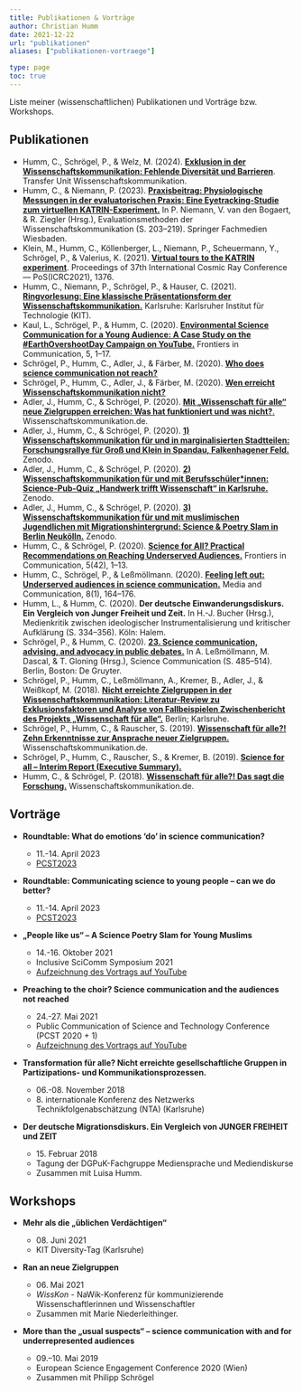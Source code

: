 ```yaml
---
title: Publikationen & Vorträge
author: Christian Humm
date: 2021-12-22
url: "publikationen"
aliases: ["publikationen-vortraege"]

type: page
toc: true
---
```


Liste meiner (wissenschaftlichen) Publikationen und Vorträge bzw. Workshops.

## Publikationen
- Humm, C., Schrögel, P., & Welz, M. (2024). [**Exklusion in der Wissenschaftskommunikation: Fehlende Diversität und Barrieren**](https://transferunit.de/thema/exklusion-in-der-wissenschaftskommunikation-fehlende-diversitaet-und-barrieren/). Transfer Unit Wissenschaftskommunikation.
- Humm, C., & Niemann, P. (2023). [**Praxisbeitrag: Physiologische Messungen in der evaluatorischen Praxis: Eine Eyetracking-Studie zum virtuellen KATRIN-Experiment.**](https://doi.org/10.1007/978-3-658-39582-7_13) In P. Niemann, V. van den Bogaert, & R. Ziegler (Hrsg.), Evaluationsmethoden der Wissenschaftskommunikation (S. 203–219). Springer Fachmedien Wiesbaden.
- Klein, M., Humm, C., Köllenberger, L., Niemann, P., Scheuermann, Y., Schrögel, P., & Valerius, K. (2021). [**Virtual tours to the KATRIN experiment**](https://doi.org/10.22323/1.395.1376). Proceedings of 37th International Cosmic Ray Conference — PoS(ICRC2021), 1376. 
- Humm, C., Niemann, P., Schrögel, P., & Hauser, C. (2021). [**Ringvorlesung: Eine klassische Präsentationsform der Wissenschaftskommunikation.**](https://doi.org/10.5445/IR/1000132256) Karlsruhe: Karlsruher Institut für Technologie (KIT).
- Kaul, L., Schrögel, P., & Humm, C. (2020). [**Environmental Science Communication for a Young Audience: A Case Study on the #EarthOvershootDay Campaign on YouTube.**](https://doi.org/10.3389/fcomm.2020.601177) Frontiers in Communication, 5, 1–17.
- Schrögel, P., Humm, C., Adler, J., & Färber, M. (2020). [**Who does science communication not reach?**](https://doi.org/10.5281/ZENODO.4173029)
- Schrögel, P., Humm, C., Adler, J., & Färber, M. (2020). [**Wen erreicht Wissenschaftskommunikation nicht?**](https://doi.org/10.5281/ZENODO.3937516)
- Adler, J., Humm, C., & Schrögel, P. (2020). [**Mit „Wissenschaft für alle“ neue Zielgruppen erreichen: Was hat funktioniert und was nicht?**.](https://www.wissenschaftskommunikation.de/mit-wissenschaft-fuer-alle-neue-zielgruppen-erreichen-was-hat-funktioniert-und-was-nicht-41657/) Wissenschaftskommunikation.de.
- Adler, J., Humm, C., & Schrögel, P. (2020). [**1) Wissenschaftskommunikation für und in marginalisierten Stadtteilen: Forschungsrallye für Groß und Klein in Spandau, Falkenhagener Feld.**](https://doi.org/10.5281/ZENODO.3988200) Zenodo.
- Adler, J., Humm, C., & Schrögel, P. (2020). [**2) Wissenschaftskommunikation für und mit Berufsschüler*innen: Science-Pub-Quiz „Handwerk trifft Wissenschaft“ in Karlsruhe.**](https://doi.org/10.5281/ZENODO.3988236) Zenodo.
- Adler, J., Humm, C., & Schrögel, P. (2020). [**3) Wissenschaftskommunikation für und mit muslimischen Jugendlichen mit Migrationshintergrund: Science &amp; Poetry Slam in Berlin Neukölln.**](https://doi.org/10.5281/ZENODO.3988234) Zenodo.
- Humm, C., & Schrögel, P. (2020). [**Science for All? Practical Recommendations on Reaching Underserved Audiences.**](https://doi.org/10.3389/fcomm.2020.00042) Frontiers in Communication, 5(42), 1–13.
- Humm, C., Schrögel, P., & Leßmöllmann. (2020). [**Feeling left out: Underserved audiences in science communication.**](https://doi.org/10.17645/mac.v8i1.2480) Media and Communication, 8(1), 164–176.
- Humm, L., & Humm, C. (2020). **Der deutsche Einwanderungsdiskurs. Ein Vergleich von Junger Freiheit und Zeit.** In H.-J. Bucher (Hrsg.), Medienkritik zwischen ideologischer Instrumentalisierung und kritischer Aufklärung (S. 334–356). Köln: Halem.
- Schrögel, P., & Humm, C. (2020). [**23. Science communication, advising, and advocacy in public debates.**](https://doi.org/10.1515/9783110255522-023) In A. Leßmöllmann, M. Dascal, & T. Gloning (Hrsg.), Science Communication (S. 485–514). Berlin, Boston: De Gruyter.
- Schrögel, P., Humm, C., Leßmöllmann, A., Kremer, B., Adler, J., & Weißkopf, M. (2018). [**Nicht erreichte Zielgruppen in der Wissenschaftskommunikation: Literatur-Review zu Exklusionsfaktoren und Analyse von Fallbeispielen Zwischenbericht des Projekts „Wissenschaft für alle“.**](https://nbn-resolving.org/urn:nbn:de:0168-ssoar-66846-1) Berlin; Karlsruhe.
- Schrögel, P., Humm, C., & Rauscher, S. (2019). [**Wissenschaft für alle?! Zehn Erkenntnisse zur Ansprache neuer Zielgruppen.**](https://www.wissenschaftskommunikation.de/wissenschaft-fuer-alle-zehn-erkenntnisse-zur-ansprache-neuer-zielgruppen-25287/) Wissenschaftskommunikation.de.
- Schrögel, P., Humm, C., Rauscher, S., & Kremer, B. (2019). [**Science for all – Interim Report (Executive Summary).**](http://wmk.itz.kit.edu/downloads/Science_for_all_Factsheet_English.pdf)
- Humm, C., & Schrögel, P. (2018). [**Wissenschaft für alle?! Das sagt die Forschung.**](https://www.wissenschaftskommunikation.de/wissenschaft-fuer-alle-das-sagt-die-forschung-12907/) Wissenschaftskommunikation.de.

## Vorträge

- **Roundtable: What do emotions ‘do’ in science communication?**
  - 11.-14. April 2023
  - [PCST2023](https://www.pcst.network/conferences/past-conferences/pcst-2023/)

- **Roundtable: Communicating science to young people – can we do better?**
  - 11.-14. April 2023
  - [PCST2023](https://www.pcst.network/conferences/past-conferences/pcst-2023/)

- **„People like us“ – A Science Poetry Slam for Young Muslims**
  - 14.-16. Oktober 2021
  - Inclusive SciComm Symposium 2021
  - [Aufzeichnung des Vortrags auf YouTube](https://www.youtube.com/watch?v=xdKH5OGkVzI)

- **Preaching to the choir? Science communication and the audiences not reached**
  - 24.-27. Mai 2021
  - Public Communication of Science and Technology Conference (PCST 2020 + 1)
  - [Aufzeichnung des Vortrags auf YouTube](https://www.youtube.com/watch?v=V1hrZeDg2TA)

- **Transformation für alle? Nicht erreichte gesellschaftliche Gruppen in Partizipations- und Kommunikationsprozessen.**
  - 06.-08. November 2018
  - 8\. internationale Konferenz des Netzwerks Technikfolgenabschätzung (NTA) (Karlsruhe)

- **Der deutsche Migrationsdiskurs. Ein Vergleich von JUNGER FREIHEIT und ZEIT**
  - 15\. Februar 2018
  - Tagung der DGPuK-Fachgruppe Mediensprache und Mediendiskurse
  - Zusammen mit Luisa Humm.

## Workshops

- **Mehr als die „üblichen Verdächtigen“**
  - 08\. Juni 2021
  - KIT Diversity-Tag (Karlsruhe)

- **Ran an neue Zielgruppen**
  - 06\. Mai 2021
  - *WissKon* - NaWik-Konferenz für kommunizierende Wissenschaftlerinnen und Wissenschaftler
  - Zusammen mit Marie Niederleithinger.

- **More than the „usual suspects“ – science communication with and for underrepresented audiences**
  - 09.–10. Mai 2019
  - European Science Engagement Conference 2020 (Wien)
  - Zusammen mit Philipp Schrögel
